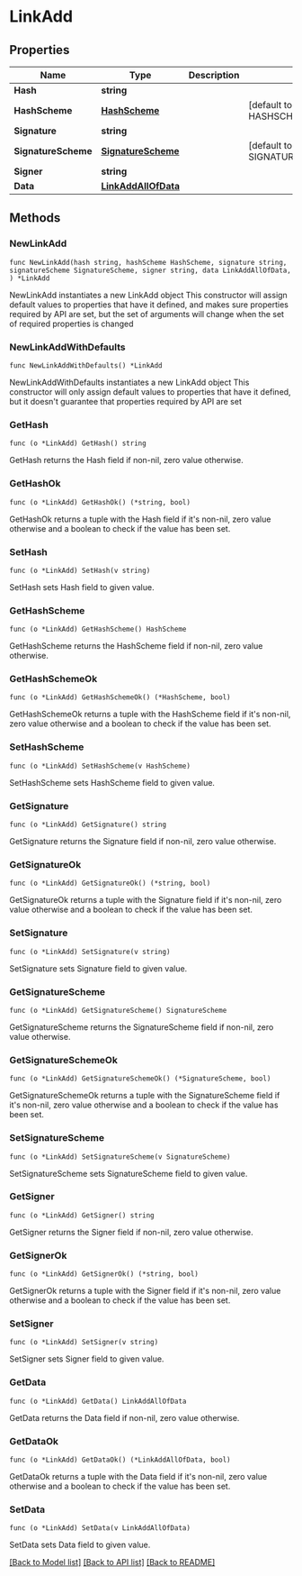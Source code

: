 # LinkAdd

## Properties

Name | Type | Description | Notes
------------ | ------------- | ------------- | -------------
**Hash** | **string** |  | 
**HashScheme** | [**HashScheme**](HashScheme.md) |  | [default to HASHSCHEME_HASH_SCHEME_BLAKE3]
**Signature** | **string** |  | 
**SignatureScheme** | [**SignatureScheme**](SignatureScheme.md) |  | [default to SIGNATURESCHEME_ED25519]
**Signer** | **string** |  | 
**Data** | [**LinkAddAllOfData**](LinkAddAllOfData.md) |  | 

## Methods

### NewLinkAdd

`func NewLinkAdd(hash string, hashScheme HashScheme, signature string, signatureScheme SignatureScheme, signer string, data LinkAddAllOfData, ) *LinkAdd`

NewLinkAdd instantiates a new LinkAdd object
This constructor will assign default values to properties that have it defined,
and makes sure properties required by API are set, but the set of arguments
will change when the set of required properties is changed

### NewLinkAddWithDefaults

`func NewLinkAddWithDefaults() *LinkAdd`

NewLinkAddWithDefaults instantiates a new LinkAdd object
This constructor will only assign default values to properties that have it defined,
but it doesn't guarantee that properties required by API are set

### GetHash

`func (o *LinkAdd) GetHash() string`

GetHash returns the Hash field if non-nil, zero value otherwise.

### GetHashOk

`func (o *LinkAdd) GetHashOk() (*string, bool)`

GetHashOk returns a tuple with the Hash field if it's non-nil, zero value otherwise
and a boolean to check if the value has been set.

### SetHash

`func (o *LinkAdd) SetHash(v string)`

SetHash sets Hash field to given value.


### GetHashScheme

`func (o *LinkAdd) GetHashScheme() HashScheme`

GetHashScheme returns the HashScheme field if non-nil, zero value otherwise.

### GetHashSchemeOk

`func (o *LinkAdd) GetHashSchemeOk() (*HashScheme, bool)`

GetHashSchemeOk returns a tuple with the HashScheme field if it's non-nil, zero value otherwise
and a boolean to check if the value has been set.

### SetHashScheme

`func (o *LinkAdd) SetHashScheme(v HashScheme)`

SetHashScheme sets HashScheme field to given value.


### GetSignature

`func (o *LinkAdd) GetSignature() string`

GetSignature returns the Signature field if non-nil, zero value otherwise.

### GetSignatureOk

`func (o *LinkAdd) GetSignatureOk() (*string, bool)`

GetSignatureOk returns a tuple with the Signature field if it's non-nil, zero value otherwise
and a boolean to check if the value has been set.

### SetSignature

`func (o *LinkAdd) SetSignature(v string)`

SetSignature sets Signature field to given value.


### GetSignatureScheme

`func (o *LinkAdd) GetSignatureScheme() SignatureScheme`

GetSignatureScheme returns the SignatureScheme field if non-nil, zero value otherwise.

### GetSignatureSchemeOk

`func (o *LinkAdd) GetSignatureSchemeOk() (*SignatureScheme, bool)`

GetSignatureSchemeOk returns a tuple with the SignatureScheme field if it's non-nil, zero value otherwise
and a boolean to check if the value has been set.

### SetSignatureScheme

`func (o *LinkAdd) SetSignatureScheme(v SignatureScheme)`

SetSignatureScheme sets SignatureScheme field to given value.


### GetSigner

`func (o *LinkAdd) GetSigner() string`

GetSigner returns the Signer field if non-nil, zero value otherwise.

### GetSignerOk

`func (o *LinkAdd) GetSignerOk() (*string, bool)`

GetSignerOk returns a tuple with the Signer field if it's non-nil, zero value otherwise
and a boolean to check if the value has been set.

### SetSigner

`func (o *LinkAdd) SetSigner(v string)`

SetSigner sets Signer field to given value.


### GetData

`func (o *LinkAdd) GetData() LinkAddAllOfData`

GetData returns the Data field if non-nil, zero value otherwise.

### GetDataOk

`func (o *LinkAdd) GetDataOk() (*LinkAddAllOfData, bool)`

GetDataOk returns a tuple with the Data field if it's non-nil, zero value otherwise
and a boolean to check if the value has been set.

### SetData

`func (o *LinkAdd) SetData(v LinkAddAllOfData)`

SetData sets Data field to given value.



[[Back to Model list]](../README.md#documentation-for-models) [[Back to API list]](../README.md#documentation-for-api-endpoints) [[Back to README]](../README.md)


